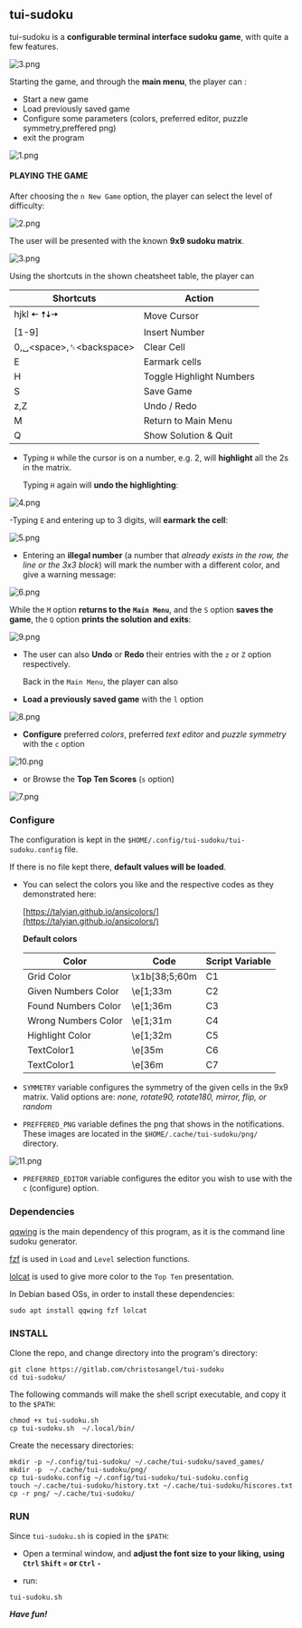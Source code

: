 ## tui-sudoku

tui-sudoku is a **configurable terminal interface sudoku game**, with quite a few features.

![3.png](screenshots/3.png)



Starting the game, and through the **main menu**,
the player can :
- Start a new game
- Load previously saved game
- Configure some parameters (colors, preferred editor, puzzle symmetry,preffered png)
- exit the program

![1.png](screenshots/1.png)

#### PLAYING THE GAME

After choosing the `n New Game` option, the player can select the level of difficulty:

![2.png](screenshots/2.png)

The user will be presented with the known **9x9 sudoku matrix**.

![3.png](screenshots/3.png)

Using the shortcuts in the shown cheatsheet table, the player can


|Shortcuts     |Action     |
|-----|-----|
|  hjkl 🠄 🠅🠇🠆    | Move Cursor    |
| [1-9]    | Insert Number    |
|0,␣<space\>,␈<backspace\>       |Clear Cell     |
|  E   | Earmark cells|
|H|Toggle Highlight Numbers|
|S|Save Game|
|z,Z| Undo / Redo |
|M|Return to Main Menu|
|Q|Show Solution & Quit|

- Typing `H` while the cursor is on a number, e.g. 2, will **highlight** all the 2s in the matrix.

    Typing `H` again will **undo the highlighting**:

![4.png](screenshots/4.png)

-Typing `E` and entering up to 3 digits, will **earmark the cell**:

![5.png](screenshots/5.png)

- Entering an **illegal number** (a number that *already exists in the row, the line or the 3x3 block*) will mark the number with a different color, and give a warning message:

![6.png](screenshots/6.png)

While the `M` option **returns to the `Main Menu`**, and the `S` option **saves the game**, the `Q` option **prints the solution and exits**:

![9.png](screenshots/9.png)

- The user can also **Undo** or **Redo** their entries with the `z` or `Z` option respectively.

    Back in the `Main Menu`, the player can also

- **Load a previously saved game** with the `l` option

![8.png](screenshots/8.png)

- **Configure** preferred _colors_, preferred _text editor_ and _puzzle symmetry_ with the `c` option

![10.png](screenshots/10.png)

- or Browse the **Top Ten Scores** (`s` option)

![7.png](screenshots/7.png)

### Configure

The configuration is kept in the `$HOME/.config/tui-sudoku/tui-sudoku.config` file.

If there is no file kept there, **default values will be loaded**.


- You can select the colors you like and the respective codes as they demonstrated here:

  [https://talyian.github.io/ansicolors/](https://talyian.github.io/ansicolors/)

  **Default colors**

  | Color    | Code    | Script Variable    |
  |-----|-----|-----|
  |Grid Color|\x1b[38;5;60m|	C1|
  |Given Numbers Color	|\e[1;33m|C2|
  |Found Numbers Color	|\e[1;36m|C3|
  |Wrong Numbers Color	|\e[1;31m|C4|
  |Highlight Color	|\e[1;32m|C5|
  |TextColor1	|\e[35m|C6|
  |TextColor1	|\e[36m|C7|

- `SYMMETRY` variable configures the symmetry of the given cells in the 9x9 matrix. Valid options are:
_none, rotate90, rotate180, mirror, flip, or random_

- `PREFFERED_PNG` variable defines the png that shows in the notifications. These images are located in the `$HOME/.cache/tui-sudoku/png/` directory.

 ![11.png](screenshots/11.png)

- `PREFERRED_EDITOR` variable configures the editor you wish to use with the `c` (configure) option.


### Dependencies

[qqwing](https://qqwing.com/download.html) is the main dependency of this program, as it is the command line sudoku generator.

[fzf](https://github.com/junegunn/fzf) is used in `Load` and `Level` selection functions.

[lolcat](https://github.com/busyloop/lolcat) is used to give more color to the `Top Ten` presentation.

In Debian based OSs, in order to install these dependencies:

```
sudo apt install qqwing fzf lolcat
```



### INSTALL

Clone the repo, and change directory into the program's directory:
```
git clone https://gitlab.com/christosangel/tui-sudoku
cd tui-sudoku/
```
The following commands will make the shell script executable, and copy it to the `$PATH`:
```
chmod +x tui-sudoku.sh
cp tui-sudoku.sh  ~/.local/bin/
```
Create the necessary directories:

```
mkdir -p ~/.config/tui-sudoku/ ~/.cache/tui-sudoku/saved_games/
mkdir -p  ~/.cache/tui-sudoku/png/
cp tui-sudoku.config ~/.config/tui-sudoku/tui-sudoku.config
touch ~/.cache/tui-sudoku/history.txt ~/.cache/tui-sudoku/hiscores.txt
cp -r png/ ~/.cache/tui-sudoku/
```



### RUN

Since `tui-sudoku.sh` is copied in the `$PATH`:

- Open a terminal window, and **adjust the font size to your liking, using `Ctrl` `Shift` `=` or `Ctrl`  `-`**

- run:

```
tui-sudoku.sh
```

___Have fun!___
